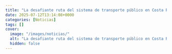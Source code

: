 ```yaml
---
title: "La desafiante ruta del sistema de transporte público en Costa Rica"
date: 2025-07-12T13:14:08+0000
categories: [Noticias]
tags: []
cover:
  image: "/images/noticias/"
  alt: "La desafiante ruta del sistema de transporte público en Costa Rica"
  hidden: false
---
```



